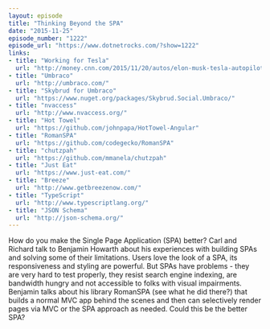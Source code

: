 ```yaml
---
layout: episode
title: "Thinking Beyond the SPA"
date: "2015-11-25"
episode_number: "1222"
episode_url: "https://www.dotnetrocks.com/?show=1222"
links:
- title: "Working for Tesla"
  url: "http://money.cnn.com/2015/11/20/autos/elon-musk-tesla-autopilot-hiring/index.html"
- title: "Umbraco"
  url: "http://umbraco.com/"
- title: "Skybrud for Umbraco"
  url: "https://www.nuget.org/packages/Skybrud.Social.Umbraco/"
- title: "nvaccess"
  url: "http://www.nvaccess.org/"
- title: "Hot Towel"
  url: "https://github.com/johnpapa/HotTowel-Angular"
- title: "RomanSPA"
  url: "https://github.com/codegecko/RomanSPA"
- title: "chutzpah"
  url: "https://github.com/mmanela/chutzpah"
- title: "Just Eat"
  url: "https://www.just-eat.com/"
- title: "Breeze"
  url: "http://www.getbreezenow.com/"
- title: "TypeScript"
  url: "http://www.typescriptlang.org/"
- title: "JSON Schema"
  url: "http://json-schema.org/"
---
```


How do you make the Single Page Application (SPA) better? Carl and Richard talk to Benjamin Howarth about his experiences with building SPAs and solving some of their limitations. Users love the look of a SPA, its responsiveness and styling are powerful. But SPAs have problems - they are very hard to test properly, they resist search engine indexing, are bandwidth hungry and not accessible to folks with visual impairments. Benjamin talks about his library RomanSPA (see what he did there?) that builds a normal MVC app behind the scenes and then can selectively render pages via MVC or the SPA approach as needed. Could this be the better SPA?
